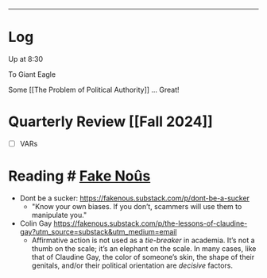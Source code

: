 

---

# Log

Up at 8:30 

To Giant Eagle 

Some [[The Problem of Political Authority]] ... Great! 

# Quarterly Review [[Fall 2024]]


- [ ]  VARs

# Reading # [Fake Noûs](https://fakenous.substack.com/)
- Dont be a sucker: https://fakenous.substack.com/p/dont-be-a-sucker
	- "Know your own biases. If you don’t, scammers will use them to manipulate you."
- Colin Gay https://fakenous.substack.com/p/the-lessons-of-claudine-gay?utm_source=substack&utm_medium=email
	- Affirmative action is not used as a _tie-breaker_ in academia. It’s not a thumb on the scale; it’s an elephant on the scale. In many cases, like that of Claudine Gay, the color of someone’s skin, the shape of their genitals, and/or their political orientation are _decisive_ factors.